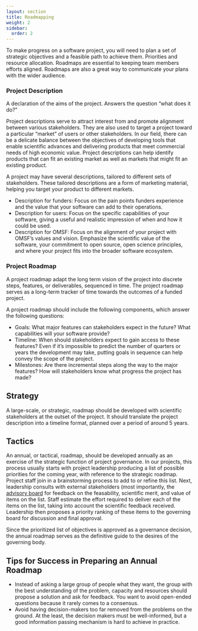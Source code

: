 ```yaml
---
layout: section
title: Roadmapping
weight: 2
sidebar:
  order: 2
---
```


To make progress on a software project, you will need to plan a set of strategic objectives and a feasible path to achieve them. Priorities and resource allocation. Roadmaps are essential to keeping team members efforts aligned. Roadmaps are also a great way to communicate your plans with the wider audience. 

### Project Description

A declaration of the aims of the project. Answers the question “what does it do?”

Project descriptions serve to attract interest from and promote alignment between various stakeholders. They are also used to target a project toward a particular “market” of users or other stakeholders. In our field, there can be a delicate balance between the objectives of developing tools that enable scientific advances and delivering products that meet commercial needs of high economic value. Project descriptions can help identify products that can fit an existing market as well as markets that might fit an existing product.

A project may have several descriptions, tailored to different sets of stakeholders. These tailored descriptions are a form of marketing material, helping you target your product to different markets.
* Description for funders: Focus on the pain points funders experience and the value that your software can add to their operations.
* Description for users: Focus on the specific capabilities of your software, giving a useful and realistic impression of when and how it could be used.
* Description for OMSF: Focus on the alignment of your project with OMSF’s values and vision. Emphasize the scientific value of the software, your commitment to open source, open science principles, and where your project fits into the broader software ecosystem.

### Project Roadmap
A project roadmap adapt the long term vision of the project into discrete steps, features, or deliverables, sequenced in time. The project roadmap serves as a long-term tracker of time towards the outcomes of a funded project.

A project roadmap should include the following components, which answer the following questions:
* Goals: What major features can stakeholders expect in the future? What capabilities will your software provide?
* Timeline: When should stakeholders expect to gain access to these features? Even if it’s impossible to predict the number of quarters or years the development may take, putting goals in sequence can help convey the scope of the project.
* Milestones: Are there incremental steps along the way to the major features? How will stakeholders know what progress the project has made?

## Strategy
A large-scale, or strategic, roadmap should be developed with scientific stakeholders at the outset of the project. It should translate the project description into a timeline format, planned over a period of around 5 years.

## Tactics
An annual, or tactical, roadmap, should be developed annually as an exercise of the strategic function of project governance. In our projects, this process usually starts with project leadership producing a list of possible priorities for the coming year, with reference to the strategic roadmap. Project staff join in a brainstorming process to add to or refine this list. Next, leadership consults with external stakeholders (most importantly, the [advisory board](governance.md) for feedback on the feasability, scientific merit, and value of items on the list. Staff estimate the effort required to deliver each of the items on the list, taking into account the scientific feedback received. Leadership then proposes a priority ranking of these items to the governing board for discussion and final approval.

Since the prioritized list of objectives is approved as a governance decision, the annual roadmap serves as the definitive guide to the desires of the governing body.

## Tips for Success in Preparing an Annual Roadmap
* Instead of asking a large group of people what they want, the group with the best understanding of the problem, capacity and resources should propose a solution and ask for feedback. You want to avoid open-ended questions because it rarely comes to a consensus.
* Avoid having decision-makers too far removed from the problems on the ground. At the least, the decision makers must be well-informed, but a good information passing mechanism is hard to achieve in practice. 
